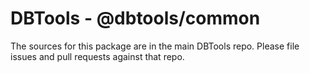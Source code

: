 # DBTools - @dbtools/common

The sources for this package are in the main DBTools repo. Please file issues and pull requests against that repo.
